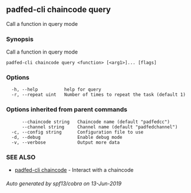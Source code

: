 ## padfed-cli chaincode query

Call a function in query mode

### Synopsis

Call a function in query mode

```
padfed-cli chaincode query <function> [<arg1>]... [flags]
```

### Options

```
  -h, --help          help for query
  -r, --repeat uint   Number of times to repeat the task (default 1)
```

### Options inherited from parent commands

```
      --chaincode string   Chaincode name (default "padfedcc")
      --channel string     Channel name (default "padfedchannel")
  -c, --config string      Configuration file to use
  -d, --debug              Enable debug mode
  -v, --verbose            Output more data
```

### SEE ALSO

* [padfed-cli chaincode](padfed-cli_chaincode.md)	 - Interact with a chaincode

###### Auto generated by spf13/cobra on 13-Jun-2019
